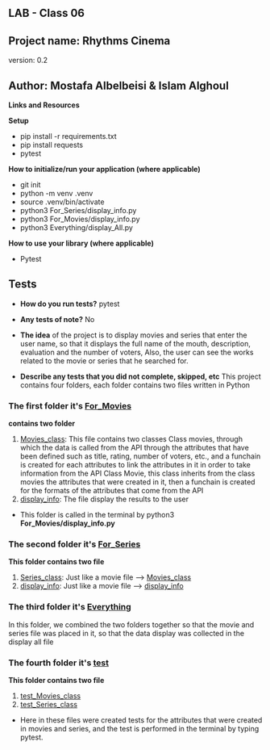 ## LAB - Class 06
## Project name: Rhythms Cinema 
version: 0.2

## Author: **Mostafa Albelbeisi & Islam Alghoul**

**Links and Resources**

**Setup**
- pip install -r requirements.txt
- pip install requests
- pytest


**How to initialize/run your application (where applicable)**
- git init
- python -m venv .venv
- source .venv/bin/activate
- python3 For_Series/display_info.py
- python3 For_Movies/display_info.py
- python3 Everything/display_All.py


**How to use your library (where applicable)** 
- Pytest

## Tests
- **How do you run tests?** pytest
- **Any tests of note?** No

- **The idea**
 of the project is to display movies and series that enter the user name, so that it displays the full name of the mouth, description, evaluation and the number of voters,
Also, the user can see the works related to the movie or series that he searched for.


- **Describe any tests that you did not complete, skipped, etc**
This project contains four folders, each folder contains two files written in Python

### The first folder it's [For_Movies](/home/mostafa/project-in-python1/For_Movies)
**contains two folder**
1. [Movies_class](/home/mostafa/project-in-python1/For_Movies/Movies_class.py): 
This file contains two classes
Class movies, through which the data is called from the API through the attributes that have been defined such as title, rating, number of voters, etc., and a funchain is created for each attributes to link the attributes in it in order to take information from the API
Class Movie, this class inherits from the class movies the attributes that were created in it, then a funchain is created for the formats of the attributes that come from the API
2. [display_info](/home/mostafa/project-in-python1/For_Movies/display_info.py):
The file display the results to the user
- This folder is called in the terminal by python3 **For_Movies/display_info.py**


### The second folder it's [For_Series](/home/mostafa/project-in-python1/For_Series)
**This folder contains two file**

1. [Series_class](/home/mostafa/project-in-python1/For_Movies/Movies_class.py):
Just like a movie file --> [Movies_class](/home/mostafa/project-in-python1/For_Movies/Movies_class.py)
2. [display_info](/home/mostafa/project-in-python1/For_Movies/display_info.py):
Just like a movie file --> [display_info](/home/mostafa/project-in-python1/For_Movies/display_info.py)

### The third folder it's [Everything](/home/mostafa/project-in-python1/Everything)
In this folder, we combined the two folders together so that the movie and series file was placed in it, so that the data display was collected in the display all file



### The fourth folder it's [test](/home/mostafa/project-in-python1/test)
**This folder contains two file**
1. [test_Movies_class](/home/mostafa/project-in-python1/test/test_Movies_class.py)
2. [test_Series_class](/home/mostafa/project-in-python1/test/test_Series_class.py)

* Here in these files were created tests for the attributes that were created in movies and series, and the test is performed in the terminal by typing pytest.
